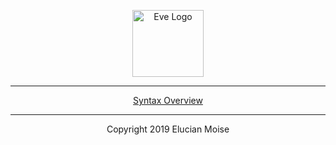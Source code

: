 <p align="center">
<a href="https://sagecode.net/bee-lang" target="_blank" align="center">
<img src="https://sagecode.net/wp-content/uploads/2018/12/bee-logo.png" alt="Eve Logo" width="114" height="107" ></img>
</a>
</p>

------------------------------------------------------------------------------------------
<p align="center"> <a href=syntax/overview.md>Syntax Overview</a>
</p>

------------------------------------------------------------------------------------------
<p align="center">
Copyright 2019 Elucian Moise
</p>

